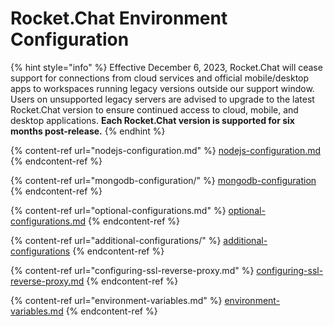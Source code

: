 # Rocket.Chat Environment Configuration

{% hint style="info" %}
Effective December 6, 2023, Rocket.Chat will cease support for connections from cloud services and official mobile/desktop apps to workspaces running legacy versions outside our support window. Users on unsupported legacy servers are advised to upgrade to the latest Rocket.Chat version to ensure continued access to cloud, mobile, and desktop applications. **Each Rocket.Chat version is supported for six months post-release.**
{% endhint %}

{% content-ref url="nodejs-configuration.md" %}
[nodejs-configuration.md](nodejs-configuration.md)
{% endcontent-ref %}

{% content-ref url="mongodb-configuration/" %}
[mongodb-configuration](mongodb-configuration/)
{% endcontent-ref %}

{% content-ref url="optional-configurations.md" %}
[optional-configurations.md](optional-configurations.md)
{% endcontent-ref %}

{% content-ref url="additional-configurations/" %}
[additional-configurations](additional-configurations/)
{% endcontent-ref %}

{% content-ref url="configuring-ssl-reverse-proxy.md" %}
[configuring-ssl-reverse-proxy.md](configuring-ssl-reverse-proxy.md)
{% endcontent-ref %}

{% content-ref url="environment-variables.md" %}
[environment-variables.md](environment-variables.md)
{% endcontent-ref %}
